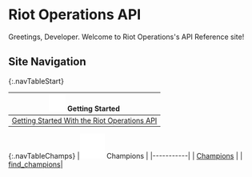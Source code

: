 # Riot Operations API

Greetings, Developer. Welcome to Riot Operations's API Reference site!

## Site Navigation

{:.navTableStart}

|![Get Started](icons8-rest-api-64.png) Getting Started |
| ------------- |
| [Getting Started With the Riot Operations API](getting_started_landing_page.md)  |

{:.navTableChamps}
|![Ahri](icons8-ahri-50.png) Champions |
|-----------|
| [Champions](champions.md)  |
| [find_champions](find_champion.md)|
